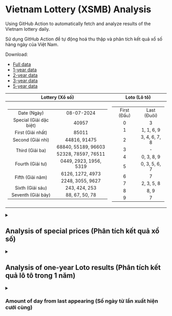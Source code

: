 # Vietnam Lottery (XSMB) Analysis

Using GitHub Action to automatically fetch and analyze results of the Vietnam lottery daily.

Sử dụng GitHub Action để tự động hoá thu thập và phân tích kết quả xổ số hàng ngày của Việt Nam.

Download:

* [Full data](https://raw.githubusercontent.com/khiemdoan/vietnam-lottery-xsmb-analysis/main/results/xsmb.csv)
* [1-year data](https://raw.githubusercontent.com/khiemdoan/vietnam-lottery-xsmb-analysis/main/results/xsmb_1_year.csv)
* [2-year data](https://raw.githubusercontent.com/khiemdoan/vietnam-lottery-xsmb-analysis/main/results/xsmb_2_year.csv)
* [3-year data](https://raw.githubusercontent.com/khiemdoan/vietnam-lottery-xsmb-analysis/main/results/xsmb_3_year.csv)
* [5-year data](https://raw.githubusercontent.com/khiemdoan/vietnam-lottery-xsmb-analysis/main/results/xsmb_5_year.csv)

| Lottery (Xổ số) | Loto (Lô tô) |
| :------------: | :----------: |
| <table><tr><td>Date (Ngày)</td><td>08-07-2024</td></tr><tr><td>Special (Giải dặc biệt)</td><td>40957</td></tr><tr><td>First (Giải nhất)</td><td>85011</td></tr><tr><td>Second (Giải nhì)</td><td>44816, 91475</td></tr><tr><td rowspan="2">Third (Giải ba)</td><td>68840, 55189, 96603</td></tr><tr><td>52328, 78597, 76511</td></tr><tr><td>Fourth (Giải tư)</td><td>0449, 2923, 1956, 5319</td></tr><tr><td rowspan="2">Fifth (Giải năm)</td><td>6126, 1272, 4973</td></tr><tr><td>2248, 3055, 9627</td></tr><tr><td>Sixth (Giải sáu)</td><td>243, 424, 253</td></tr><tr><td>Seventh (Giải bảy)</td><td>88, 67, 50, 78</td></tr></table> | <table><tr><td>First (Đầu)</td><td>Last (Đuôi)</td></tr><tr><td>0</td><td>3</td></tr><tr><td>1</td><td>1, 1, 6, 9</td></tr><tr><td>2</td><td>3, 4, 6, 7, 8</td></tr><tr><td>3</td><td>-</td></tr><tr><td>4</td><td>0, 3, 8, 9</td></tr><tr><td>5</td><td>0, 3, 5, 6, 7</td></tr><tr><td>6</td><td>7</td></tr><tr><td>7</td><td>2, 3, 5, 8</td></tr><tr><td>8</td><td>8, 9</td></tr><tr><td>9</td><td>7</td></tr></table> |

<details>
  <summary><h2>Analysis of special prices (Phân tích kết quả xổ số)</h2></summary>
  <h3>Amount of day from last appearing (Số ngày từ lần xuất hiện cuối cùng)</h3>

  ![Delta](images/special_delta.jpg)

  <h3>Top 10 amount of day from last appearing (Top 10 số lâu chưa xuất hiện)</h3>

  ![Delta top 10](images/special_delta_top_10.jpg)
</details>

<details>
  <summary><h2>Analysis of one-year Loto results (Phân tích kết quả lô tô trong 1 năm)</h2></summary>

  Max: 125. Min: 67.

  Mean: 97.74. Standard deviation: 10.63.

  <h3>Detail (Chi tiết)</h3>

  ![Detail](images/heatmap.jpg)

  <h3>Top 10</h3>

  ![Top 10](images/top-10.jpg)

  <h3>Distribution (Phân bổ)</h3>

  ![Distribution](images/distribution.jpg)
</details>

<details>
  <summary><h3>Amount of day from last appearing (Số ngày từ lần xuất hiện cưới cùng)</h2></summary>

  ![Delta](images/delta.jpg)

  <h3>Top 10 amount of day from last appearing (Top 10 số lâu chưa xuất hiện)</h3>

  ![Delta top 10](images/delta_top_10.jpg)
</details>